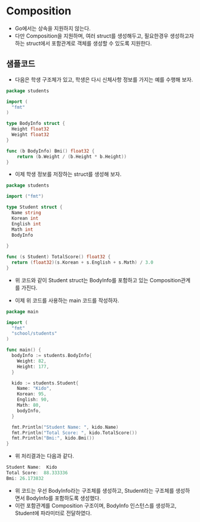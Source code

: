 # Composition

- Go에서는 상속을 지원하지 않는다. 
- 다만 Composition을 지원하며, 여러 struct를 생성해두고, 필요한경우 생성하고자 하는 struct에서 포함관계로 객체를 생성할 수 있도록 지원한다. 

## 샘플코드

- 다음은 학생 구조체가 있고, 학생은 다시 신체사항 정보를 가지는 예를 수행해 보자. 

```go
package students

import (
  "fmt"
)

type BodyInfo struct {
  Height float32
  Weight float32
}

func (b BodyInfo) Bmi() float32 {
	return (b.Weight / (b.Height * b.Height))
}
```

- 이제 학생 정보를 저장하는 struct를 생성해 보자. 

```go
package students

import ("fmt")

type Student struct {
  Name string
  Korean int
  English int
  Math int
  BodyInfo
  
}

func (s Student) TotalScore() float32 {
  return (float32)(s.Korean + s.English + s.Math) / 3.0
}
```

- 위 코드와 같이 Student struct는 BodyInfo를 포함하고 있는 Composition관계를 가진다. 

- 이제 위 코드를 사용하는 main 코드를 작성하자. 

```go
package main

import (
  "fmt"
  "school/students"
)

func main() {
  bodyInfo := students.BodyInfo{
    Weight: 82, 
    Height: 177,
  }

  kido := students.Student{
    Name: "Kido",
    Korean: 95,
    English: 90,
    Math: 80,
    bodyInfo,
  }

  fmt.Println("Student Name: ", kido.Name)
  fmt.Println("Total Score: ", kido.TotalScore())
  fmt.Println("Bmi:", kido.Bmi())
}
```

- 위 처리결과는 다음과 같다. 

```go
Student Name:  Kido
Total Score:  88.333336
Bmi: 26.173832
```

- 위 코드는 우선 BodyInfo라는 구조체를 생성하고, Student라는 구조체를 생성하면서 BodyInfo를 포함하도록 생성했다. 
- 이런 포함관계를 Composition 구조이며, BodyInfo 인스턴스를 생성하고, Student에 파라미터로 전달하였다.